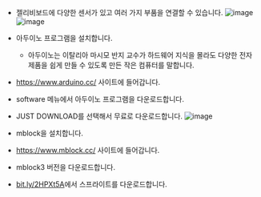 * 젤리비보드에 다양한 센서가 있고 여러 가지 부품을 연결할 수 있습니다.
![image](https://github.com/itple-sw/jellibi/assets/76088532/ba458d50-d0da-4459-8377-0eabbf1e12d8)   
![image](https://github.com/itple-sw/jellibi/assets/76088532/e914f25f-e919-4c27-9481-0030ff3335f4)

* 아두이노 프로그램을 설치합니다.
  * 아두이노는 이탈리아 마시모 반지 교수가 하드웨어 지식을 몰라도 다양한 전자제품을 쉽게 만들 수 있도록 만든 작은 컴퓨터를 말합니다.
* https://www.arduino.cc/ 사이트에 들어갑니다.
* software 메뉴에서 아두이노 프로그램을 다운로드합니다.
* JUST DOWNLOAD를 선택해서 무료로 다운로드합니다. 
![image](https://github.com/itple-sw/jellibi/assets/76088532/289067b0-5e6e-4074-82c4-04877b71f1cd)

* mblock을 설치합니다.
* https://www.mblock.cc/ 사이트에 들어갑니다.
* mblock3 버전을 다운로드합니다.

* [bit.ly/2HPXt5A](https://bit.ly/2HPXt5A)에서 스프라이트를 다운로드합니다.
